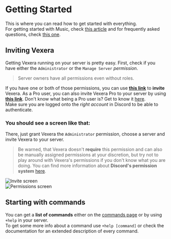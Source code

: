 # Getting Started
This is where you can read how to get started with everything.<br/>
For getting started with Music, check [this article](/docs/music) and for frequently asked questions, check [this one](/docs/faq).

## Inviting Vexera
Getting Vexera running on your server is pretty easy. First, check if you have either the `Administrator` or the `Manage Server` *permission*.<br/>
> Server owners have all permissions even without roles.<br/>

If you have one or both of those permissions, you can use [**this link**](https://vexera.io/invite) to **invite** Vexera. As a Pro user, you can also invite Vexera Pro to your server by using [**this link**](https://pro.vexera.io/invite). Don't know what being a Pro user is? Get to know it [here](/premium).<br/>
Make sure you are logged onto the *right account* in Discord to be able to authenticate.

### You should see a screen like that:
There, just grant Vexera the `Administrator` permission, choose a server and invite Vexera to your server.
> Be warned, that Vexera doesn't **require** this permission and can also be manually assigned permissions at your discretion,
> but try not to play around with Vexera's permissions if you don't know what you are doing. 
> You can find more information about **Discord's permission system** [here](https://support.discordapp.com/hc/en-us/articles/214836687-Role-Management-101).

![Invite screen](https://i.fabio.gg/egjTJ1q.png) <br/>
![Permissions screen](https://i.fabio.gg/93sMu7D.png)

## Starting with commands
You can get a **list of commands** either on the [commands page](/commands) or by using `+help` in your server.<br/>
To get some more info about a command use `+help [command]` or check the documentation for an extended description of every command.
